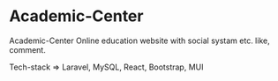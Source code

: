 # Academic-Center
Academic-Center Online education website with social systam etc. like, comment. 

Tech-stack => Laravel, MySQL, React, Bootstrap, MUI
